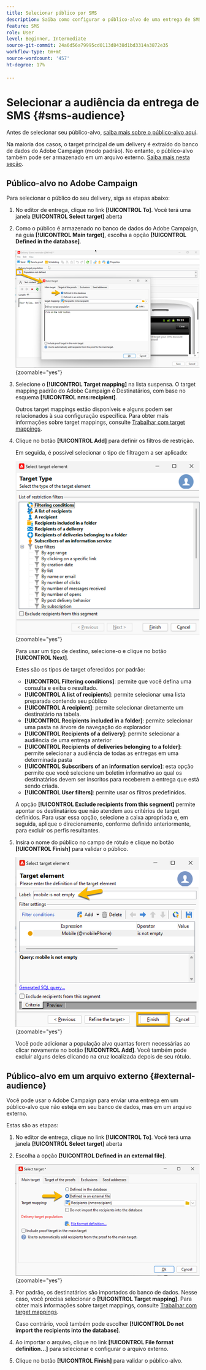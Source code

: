 ```yaml
---
title: Selecionar público por SMS
description: Saiba como configurar o público-alvo de uma entrega de SMS
feature: SMS
role: User
level: Beginner, Intermediate
source-git-commit: 24a6d56a79995cd0113d8438d1bd3314a3872e35
workflow-type: tm+mt
source-wordcount: '457'
ht-degree: 17%

---
```



# Selecionar a audiência da entrega de SMS {#sms-audience}

Antes de selecionar seu público-alvo, [saiba mais sobre o público-alvo aqui](../../audiences/gs-audiences.md).

Na maioria dos casos, o target principal de um delivery é extraído do banco de dados do Adobe Campaign (modo padrão). No entanto, o público-alvo também pode ser armazenado em um arquivo externo. [Saiba mais nesta seção](#external-audience).

## Público-alvo no Adobe Campaign

Para selecionar o público do seu delivery, siga as etapas abaixo:

1. No editor de entrega, clique no link **[!UICONTROL To]**. Você terá uma janela **[!UICONTROL Select target]** aberta

1. Como o público é armazenado no banco de dados do Adobe Campaign, na guia **[!UICONTROL Main target]**, escolha a opção **[!UICONTROL Defined in the database]**.

   ![](assets/audience_to.png){zoomable="yes"}

1. Selecione o **[!UICONTROL Target mapping]** na lista suspensa. O target mapping padrão do Adobe Campaign é Destinatários, com base no esquema **[!UICONTROL nms:recipient]**.

   Outros target mappings estão disponíveis e alguns podem ser relacionados à sua configuração específica. Para obter mais informações sobre target mappings, consulte [Trabalhar com target mappings](../../audiences/target-mappings.md).

1. Clique no botão **[!UICONTROL Add]** para definir os filtros de restrição.

   Em seguida, é possível selecionar o tipo de filtragem a ser aplicado:

   ![](assets/audience_filters.png){zoomable="yes"}

   Para usar um tipo de destino, selecione-o e clique no botão **[!UICONTROL Next]**.

   Estes são os tipos de target oferecidos por padrão:

   * **[!UICONTROL Filtering conditions]**: permite que você defina uma consulta e exiba o resultado.
   * **[!UICONTROL A list of recipients]**: permite selecionar uma lista preparada contendo seu público
   * **[!UICONTROL A recipient]**: permite selecionar diretamente um destinatário na tabela.
   * **[!UICONTROL Recipients included in a folder]**: permite selecionar uma pasta na árvore de navegação do explorador
   * **[!UICONTROL Recipients of a delivery]**: permite selecionar a audiência de uma entrega anterior
   * **[!UICONTROL Recipients of deliveries belonging to a folder]**: permite selecionar a audiência de todas as entregas em uma determinada pasta
   * **[!UICONTROL Subscribers of an information service]**: esta opção permite que você selecione um boletim informativo ao qual os destinatários devem ser inscritos para receberem a entrega que está sendo criada.
   * **[!UICONTROL User filters]**: permite usar os filtros predefinidos.

   A opção **[!UICONTROL Exclude recipients from this segment]** permite apontar os destinatários que não atendem aos critérios de target definidos. Para usar essa opção, selecione a caixa apropriada e, em seguida, aplique o direcionamento, conforme definido anteriormente, para excluir os perfis resultantes.

1. Insira o nome do público no campo de rótulo e clique no botão **[!UICONTROL Finish]** para validar o público.

   ![](assets/audience_finish.png){zoomable="yes"}

   Você pode adicionar a população alvo quantas forem necessárias ao clicar novamente no botão **[!UICONTROL Add]**. Você também pode excluir alguns deles clicando na cruz localizada depois de seu rótulo.

## Público-alvo em um arquivo externo {#external-audience}

Você pode usar o Adobe Campaign para enviar uma entrega em um público-alvo que não esteja em seu banco de dados, mas em um arquivo externo.

Estas são as etapas:

1. No editor de entrega, clique no link **[!UICONTROL To]**. Você terá uma janela **[!UICONTROL Select target]** aberta

1. Escolha a opção **[!UICONTROL Defined in an external file]**.

   ![](assets/audience_externalfile.png){zoomable="yes"}

1. Por padrão, os destinatários são importados do banco de dados. Nesse caso, você precisa selecionar o **[!UICONTROL Target mapping]**. Para obter mais informações sobre target mappings, consulte [Trabalhar com target mappings](../../audiences/target-mappings.md).

   Caso contrário, você também pode escolher **[!UICONTROL Do not import the recipients into the database]**.

1. Ao importar o arquivo, clique no link **[!UICONTROL File format definition…]** para selecionar e configurar o arquivo externo.

1. Clique no botão **[!UICONTROL Finish]** para validar o público-alvo.
